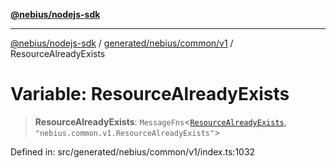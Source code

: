 [**@nebius/nodejs-sdk**](../../../../../README.md)

***

[@nebius/nodejs-sdk](../../../../../README.md) / [generated/nebius/common/v1](../README.md) / ResourceAlreadyExists

# Variable: ResourceAlreadyExists

> **ResourceAlreadyExists**: `MessageFns`\<[`ResourceAlreadyExists`](../interfaces/ResourceAlreadyExists.md), `"nebius.common.v1.ResourceAlreadyExists"`\>

Defined in: src/generated/nebius/common/v1/index.ts:1032
